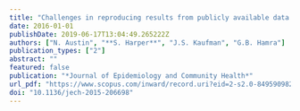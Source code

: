```yaml
---
title: "Challenges in reproducing results from publicly available data: An example of sexual orientation and cardiovascular disease risk"
date: 2016-01-01
publishDate: 2019-06-17T13:04:49.265222Z
authors: ["N. Austin", "**S. Harper**", "J.S. Kaufman", "G.B. Hamra"]
publication_types: ["2"]
abstract: ""
featured: false
publication: "*Journal of Epidemiology and Community Health*"
url_pdf: "https://www.scopus.com/inward/record.uri?eid=2-s2.0-84959098221&doi=10.1136%2fjech-2015-206698&partnerID=40&md5=d04e1b4af11df734c1caefe040905f8f"
doi: "10.1136/jech-2015-206698"
---
```


